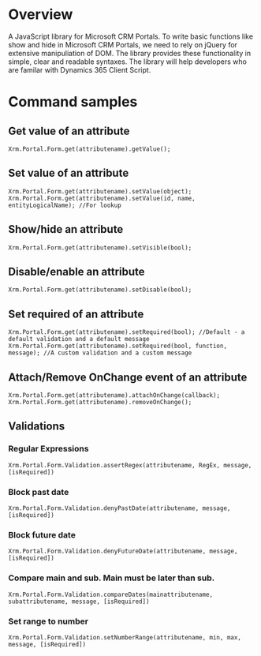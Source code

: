 # Overview
A JavaScript library for Microsoft CRM Portals. To write basic functions like show and hide in Microsoft CRM Portals, we need to rely on jQuery for extensive manipuliation of DOM. The library provides these functionality in simple, clear and readable syntaxes. The library will help developers who are familar with Dynamics 365 Client Script.

# Command samples
## Get value of an attribute
```
Xrm.Portal.Form.get(attributename).getValue();
```
## Set value of an attribute
```
Xrm.Portal.Form.get(attributename).setValue(object);
Xrm.Portal.Form.get(attributename).setValue(id, name, entityLogicalName); //For lookup
```
## Show/hide an attribute
```
Xrm.Portal.Form.get(attributename).setVisible(bool);
```
## Disable/enable an attribute
```
Xrm.Portal.Form.get(attributename).setDisable(bool);
```
## Set required of an attribute
```
Xrm.Portal.Form.get(attributename).setRequired(bool); //Default - a default validation and a default message
Xrm.Portal.Form.get(attributename).setRequired(bool, function, message); //A custom validation and a custom message
```
## Attach/Remove OnChange event of an attribute
```
Xrm.Portal.Form.get(attributename).attachOnChange(callback);
Xrm.Portal.Form.get(attributename).removeOnChange();
```
## Validations
### Regular Expressions
```
Xrm.Portal.Form.Validation.assertRegex(attributename, RegEx, message, [isRequired])
```
### Block past date
```
Xrm.Portal.Form.Validation.denyPastDate(attributename, message, [isRequired])
```

### Block future date
```
Xrm.Portal.Form.Validation.denyFutureDate(attributename, message, [isRequired])
```

### Compare main and sub. Main must be later than sub.
```
Xrm.Portal.Form.Validation.compareDates(mainattributename, subattributename, message, [isRequired])
```

### Set range to number
```
Xrm.Portal.Form.Validation.setNumberRange(attributename, min, max, message, [isRequired])
```
